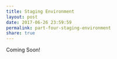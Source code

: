 ```yaml
---
title: Staging Environment
layout: post
date: 2017-06-26 23:59:59
permalink: part-four-staging-environment
share: true
---
```


Coming Soon!
